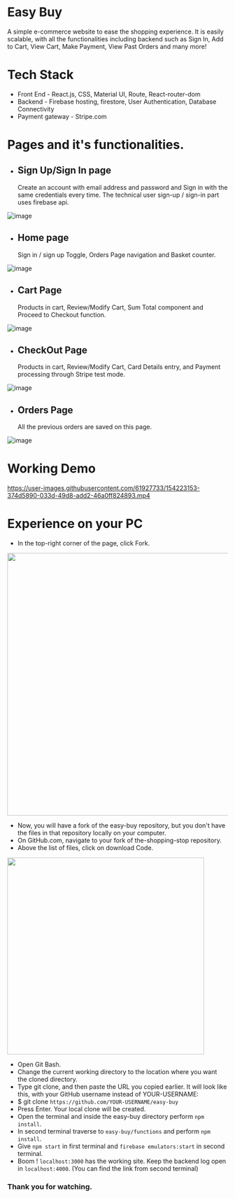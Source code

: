 # Easy Buy
A simple e-commerce website to ease the shopping experience. It is easily scalable, with all the functionalities including backend such as Sign In, Add to Cart, View Cart, Make Payment, View Past Orders and many more!

# Tech Stack
* Front End - React.js, CSS, Material UI, Route, React-router-dom
* Backend - Firebase hosting, firestore, User Authentication, Database Connectivity
* Payment gateway - Stripe.com

# Pages and it's functionalities.
* <h2>Sign Up/Sign In page</h2> Create an account with email address and password and Sign in with the same credentials every time. The technical user sign-up / sign-in part uses firebase api. 
![image](https://user-images.githubusercontent.com/61927733/154223165-2f74be25-9859-4aa2-84f2-14596601a399.png)

* <h2>Home page</h2> Sign in / sign up Toggle, Orders Page navigation and Basket counter.
![image](https://user-images.githubusercontent.com/61927733/154223246-bdb41fcb-5be9-4e84-b3e9-c26be628ef63.png)

* <h2>Cart Page</h2> Products in cart, Review/Modify Cart, Sum Total component and Proceed to Checkout function.
![image](https://user-images.githubusercontent.com/61927733/154223384-58aae961-2ceb-4308-9906-ad3f12abbce6.png)

* <h2>CheckOut Page</h2> Products in cart, Review/Modify Cart, Card Details entry, and Payment processing through Stripe test mode.
![image](https://user-images.githubusercontent.com/61927733/154223628-682b616e-8e27-48d0-b4c5-8022ffd89d0e.png)

* <h2>Orders Page </h2> All the previous orders are saved on this page. 
![image](https://user-images.githubusercontent.com/61927733/154223766-0b7e78ce-f78f-40d1-a83f-d0c0e103e132.png)

# Working Demo



https://user-images.githubusercontent.com/61927733/154223153-374d5890-033d-49d8-add2-46a0ff824893.mp4




# Experience on your PC

* In the top-right corner of the page, click Fork.
<p><img src="https://docs.github.com/assets/cb-6294/images/help/repository/fork_button.jpg" width=600px></p>

* Now, you will have a fork of the easy-buy repository, but you don't have the files in that repository locally on your computer.
* On GitHub.com, navigate to your fork of the-shopping-stop repository.
* Above the list of files, click on download Code.
<p><img src = "https://docs.github.com/assets/cb-20366/images/help/repository/code-button.png" width = 450px></p>

* Open Git Bash.
* Change the current working directory to the location where you want the cloned directory.
* Type git clone, and then paste the URL you copied earlier. It will look like this, with your GitHub username instead of YOUR-USERNAME:
* $ git clone ```https://github.com/YOUR-USERNAME/easy-buy```
* Press Enter. Your local clone will be created.
* Open the terminal and inside the easy-buy directory perform ```npm install```.
* In second terminal traverse to ```easy-buy/functions``` and perform ```npm install```.
* Give ```npm start``` in first terminal and ```firebase emulators:start``` in second terminal.
* Boom ! ```localhost:3000``` has the working site. Keep the backend log open in ```localhost:4000```. (You can find the link from second terminal)



### Thank you for watching.
